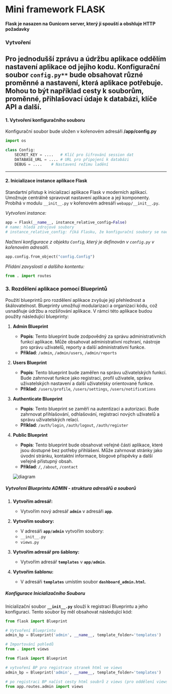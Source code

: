 # Mini framework FLASK

**Flask je nasazen na Gunicorn server, který ji spouští a obshluje HTTP požadavky**

### Vytvoření
Pro jednodušší zprávu a údržbu aplikace oddělím nastavení aplikace od jejího kodu. Konfigurační soubor `config.py**` 
bude obsahovat různé proměnné a nastavení, která aplikace potřebuje. Mohou to být například cesty k souborům, 
proměnné, přihlašovací údaje k databázi, klíče API a další.
---

#### 1. Vytvoření konfiguračního souboru

Konfigurační soubor bude uložen v kořenovém adresáři **/app/config.py** 

```python
import os

class Config:
    SECRET_KEY = ....   # Klíč pro šifrování session dat
    DATABASE_URL = .... # URL pro připojení k databázi
    DEBUG = ....    # Nastavení režimu ladění
```

---

#### 2. Inicializace instance aplikace Flask
Standartní přístup k inicializaci aplikace Flask v moderních aplikací.
Umožnuje centrálně spravovat nastavení aplikace a její komponenty. Probíhá v modulu
`__init__.py` v kořenovém adresáři `webapp/__init__.py`.

_Vytvoření instance:_

```python
app = Flask(__name__, instance_relative_config=False)
# name: hledá zdrojové soubory 
# instance_relative_config: říká Flasku, že konfigurační soubory se nachází v cestě zadané v from_object, nikoliv relativně k instanci aplikace.
```
_Načtení konfigurace z objektu `Config`, který je definován v `config.py` v kořenovém adresáři._

```python
app.config.from_object("config.Config")
```

_Přidání zavyslostí a dalšího kontentu:_

```python
from . import routes
```

### 3. Rozdělení aplikace pomocí Blueprintů

Použití blueprintů pro rozdělení aplikace zvyšuje její přehlednost a škálovatelnost. Blueprinty umožňují modularizaci a organizaci kódu, což usnadňuje údržbu a rozšiřování aplikace. V rámci této aplikace budou použity následující blueprinty:

1. **Admin Blueprint**
    - **Popis**: Tento blueprint bude zodpovědný za správu administrativních funkcí aplikace. Může obsahovat administrativní rozhraní, nástroje pro správu uživatelů, reporty a další administrativní funkce.
    - **Příklad**: `/admin`, `/admin/users`, `/admin/reports`

2. **Users Blueprint**
    - **Popis**: Tento blueprint bude zaměřen na správu uživatelských funkcí. Bude zahrnovat funkce jako registraci, profil uživatele, správu uživatelských nastavení a další uživatelsky orientované funkce.
    - **Příklad**: `/users/profile`, `/users/settings`, `/users/notifications`

3. **Authenticate Blueprint**
    - **Popis**: Tento blueprint se zaměří na autentizaci a autorizaci. Bude zahrnovat přihlašování, odhlašování, registraci nových uživatelů a správu uživatelských relací.
    - **Příklad**: `/auth/login`, `/auth/logout`, `/auth/register`

4. **Public Blueprint**
    - **Popis**: Tento blueprint bude obsahovat veřejné části aplikace, které jsou dostupné bez potřeby přihlášení. Může zahrnovat stránky jako úvodní stránku, kontaktní informace, blogové příspěvky a další veřejně přístupný obsah.
    - **Příklad**: `/`, `/about`, `/contact`


    ![diagram](http://localhost:8081/svg/bP9BRWCX38RtEGKNIBlFebAYAEgYYwfILX4QCU1cK1cCZ56kr7FqP1r8CdbLOieAR7_sRnksx60XLYv18EjPHAQaEH7CPc8ukurJyKiiGt1MAxRefPWRFFZvYzWjJM_zXPLrOXk1uXKX9XH939wp7Vu7lgTsiDumfvxkTL-OjOfTYugCh4MguYdzJ8jjDFhSYImYZiZ3E4Ra5NkGOY6Uk-7or77lQaJsD6RGZstMVyF-VDTeCCS91y9Fwz9TwVFS_bx5cEG3zZOoKA4fFqZfQ_Mr16-ujxxGBjzEnGlwkCsH2iNLg1RJ-GzMe-Naj14KwKxcdVq2)


##### Vytvoření Blueprintu ADMIN - struktura adresářů a souborů

1. **Vytvořím adresář:**
    - Vytvořím nový adresář **`admin`** v adresáři **`app`**.

2. **Vytvořím soubory:**
    - V adresáři **`app/admin`** vytvořím soubory:
     - `__init__.py`
     - `views.py`

3. **Vytvořím adresář pro šablony:**
    - Vytvořím adresář **`templates`** v **`app/admin`**.

4. **Vytvořím šablonu:**
    - V adresáři **`templates`** umístím soubor **`dashboard_admin.html`**.

##### Konfigurace Inicializačního Souboru

Inicializační soubor **`__init__.py`** slouží k registraci Blueprintu a jeho konfiguraci. Tento soubor by měl obsahovat následující kód:

```python
from flask import Blueprint

# Vytvoření Blueprintu
admin_bp = Blueprint('admin', __name__, template_folder='templates')

# Importování pohledů
from . import views

from flask import Blueprint

# vytvoření BP pro registrace stranek html ve views
admin_bp = Blueprint('admin', __name__, template_folder='templates')

# po registraci BP načíst cesty html soubrů z views (pro oddělení views a reg.BP)
from app.routes.admin import views

```

  